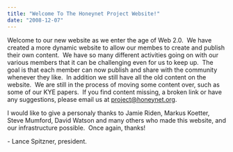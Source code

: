 ```yaml
---
title: "Welcome To The Honeynet Project Website!"
date: "2008-12-07"
---
```


Welcome to our new website as we enter the age of Web 2.0.  We have created a more dynamic website to allow our membes to create and publish their own content.  We have so many different activities going on with our various members that it can be challenging even for us to keep up.  The goal is that each member can now publish and share with the community whenever they like.  In addition we still have all the old content on the website.  We are still in the process of moving some content over, such as some of our KYE papers.  If you find content missing, a broken link or have any suggestions, please email us at project@honeynet.org.

I would like to give a personaly thanks to Jamie Riden, Markus Koetter, Steve Mumford, David Watson and many others who made this website, and our infrastructure possible.  Once again, thanks!

\- Lance Spitzner, president.
